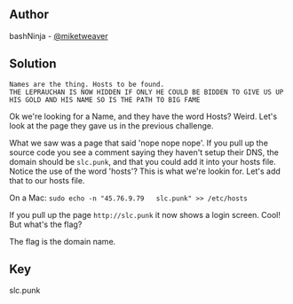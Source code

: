 ## Author
bashNinja - [@miketweaver](https://twitter.com/miketweaver)

## Solution
```
Names are the thing. Hosts to be found.
THE LEPRAUCHAN IS NOW HIDDEN IF ONLY HE COULD BE BIDDEN TO GIVE US UP HIS GOLD AND HIS NAME SO IS THE PATH TO BIG FAME
```

Ok we're looking for a Name, and they have the word Hosts? Weird. Let's look at the page they gave us in the previous challenge.

What we saw was a page that said 'nope nope nope'. If you pull up the source code you see a comment saying they haven't setup their DNS, the domain should be `slc.punk`, and that you could add it into your hosts file. Notice the use of the word 'hosts'? This is what we're lookin for. Let's add that to our hosts file.

On a Mac:
`sudo echo -n "45.76.9.79	slc.punk" >> /etc/hosts`

If you pull up the page `http://slc.punk` it now shows a login screen. Cool! But what's the flag?

The flag is the domain name.

## Key
slc.punk

